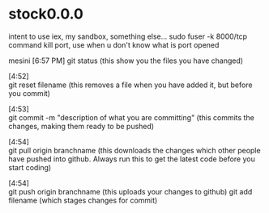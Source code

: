 # stock0.0.0
intent to use iex, my sandbox, something else...
sudo fuser -k 8000/tcp
command kill port, use when u don't know what is port opened


mesini [6:57 PM]
git status (this show you the files you have changed)

[4:52]  
git reset filename (this removes a file when you have added it, but before you commit)

[4:53]  
git commit -m "description of what you are committing" (this commits the changes, making them ready to be pushed)

[4:54]  
git pull origin branchname (this downloads the changes which other people have pushed into github. Always run this to get the latest code before you start coding)

[4:54]  
git push origin branchname (this uploads your changes to github)
git add filename (which stages changes for commit)
